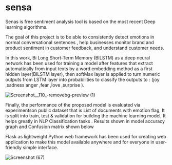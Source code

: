 # sensa
  Senas is  free sentiment analysis tool is based on the most recent Deep learning algorithms.

  The goal of this project is to be able to consistently detect emotions in normal conversational sentences , help businesses monitor brand and product sentiment in customer feedback, and understand customer needs.

  In this work, Bi Long Short-Term Memory (BILSTM) as a deep neural network has been used for training a model after features that extract automatically from input texts by a word embedding method as a first hidden layer(BILSTM layer), then softMax layer is applied to turn numeric outputs from LSTM layer into probabilities to classify the outputs to : (joy ,sadness anger ,fear ,love ,surprise ).
  

![Screenshot__110_-removebg-preview (1)](https://user-images.githubusercontent.com/57809558/177050017-8295be97-85c0-4c31-8d3b-364a9c9da38f.png)

  Finally, the performance of the proposed model is evaluated via experimentson public dataset that is List of documents with emotion flag, It is split into train, test & validation for building the machine learning model, It helps greatly in NLP Classification tasks . 
  Results shown in model accuracy graph and Confusion matrix shown below
  



Flask as lightweight Python web framework has been used for creating web application to make this model available anywhere and for everyone in user-friendly simple interface.

![Screenshot (67)](https://user-images.githubusercontent.com/57809558/177052124-6fb2848c-27b1-4782-b542-bad5f848c561.png)


